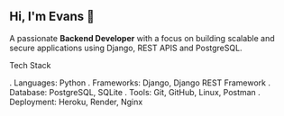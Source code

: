 ## Hi, I'm Evans 👋
A passionate **Backend Developer** with a focus on building scalable and secure applications using Django, REST APIS and PostgreSQL.

 Tech Stack

. Languages: Python
. Frameworks: Django, Django REST Framework
. Database: PostgreSQL, SQLite
. Tools: Git, GitHub, Linux, Postman
. Deployment: Heroku, Render, Nginx





<!--
**Ab494/Ab494** is a ✨ _special_ ✨ repository because its `README.md` (this file) appears on your GitHub profile.

Here are some ideas to get you started:

- 🔭 I’m currently working on ...
- 🌱 I’m currently learning ...
- 👯 I’m looking to collaborate on ...
- 🤔 I’m looking for help with ...
- 💬 Ask me about ...
- 📫 How to reach me: ...
- 😄 Pronouns: ...
- ⚡ Fun fact: ...
-->
